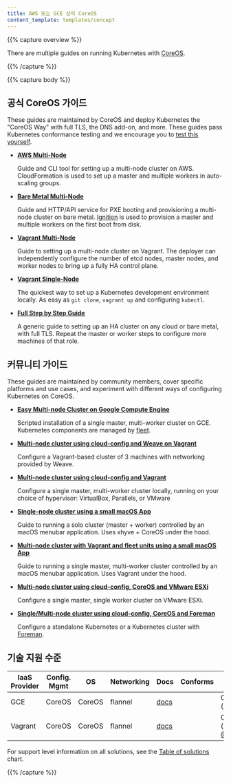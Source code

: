 ```yaml
---
title: AWS 또는 GCE 상의 CoreOS
content_template: templates/concept
---
```


{{% capture overview %}}

There are multiple guides on running Kubernetes with [CoreOS](https://coreos.com/kubernetes/docs/latest/).

{{% /capture %}}

{{% capture body %}}

## 공식 CoreOS 가이드

These guides are maintained by CoreOS and deploy Kubernetes the "CoreOS Way" with full TLS, the DNS add-on, and more. These guides pass Kubernetes conformance testing and we encourage you to [test this yourself](https://coreos.com/kubernetes/docs/latest/conformance-tests.html).

* [**AWS Multi-Node**](https://coreos.com/kubernetes/docs/latest/kubernetes-on-aws.html)

    Guide and CLI tool for setting up a multi-node cluster on AWS.
    CloudFormation is used to set up a master and multiple workers in auto-scaling groups.

* [**Bare Metal Multi-Node**](https://coreos.com/kubernetes/docs/latest/kubernetes-on-baremetal.html#automated-provisioning)

    Guide and HTTP/API service for PXE booting and provisioning a multi-node cluster on bare metal.
    [Ignition](https://coreos.com/ignition/docs/latest/) is used to provision a master and multiple workers on the first boot from disk.

* [**Vagrant Multi-Node**](https://coreos.com/kubernetes/docs/latest/kubernetes-on-vagrant.html)

    Guide to setting up a multi-node cluster on Vagrant.
    The deployer can independently configure the number of etcd nodes, master nodes, and worker nodes to bring up a fully HA control plane.

* [**Vagrant Single-Node**](https://coreos.com/kubernetes/docs/latest/kubernetes-on-vagrant-single.html)

    The quickest way to set up a Kubernetes development environment locally.
    As easy as `git clone`, `vagrant up` and configuring `kubectl`.

* [**Full Step by Step Guide**](https://coreos.com/kubernetes/docs/latest/getting-started.html)

    A generic guide to setting up an HA cluster on any cloud or bare metal, with full TLS.
    Repeat the master or worker steps to configure more machines of that role.

## 커뮤니티 가이드

These guides are maintained by community members, cover specific platforms and use cases, and experiment with different ways of configuring Kubernetes on CoreOS.

* [**Easy Multi-node Cluster on Google Compute Engine**](https://github.com/rimusz/coreos-multi-node-k8s-gce/blob/master/README.md)

    Scripted installation of a single master, multi-worker cluster on GCE.
    Kubernetes components are managed by [fleet](https://github.com/coreos/fleet).

* [**Multi-node cluster using cloud-config and Weave on Vagrant**](https://github.com/errordeveloper/weave-demos/blob/master/poseidon/README.md)

    Configure a Vagrant-based cluster of 3 machines with networking provided by Weave.

* [**Multi-node cluster using cloud-config and Vagrant**](https://github.com/pires/kubernetes-vagrant-coreos-cluster/blob/master/README.md)

    Configure a single master, multi-worker cluster locally, running on your choice of hypervisor: VirtualBox, Parallels, or VMware

* [**Single-node cluster using a small macOS App**](https://github.com/rimusz/kube-solo-osx/blob/master/README.md)

    Guide to running a solo cluster (master + worker) controlled by an macOS menubar application.
    Uses xhyve + CoreOS under the hood.

* [**Multi-node cluster with Vagrant and fleet units using a small macOS App**](https://github.com/rimusz/coreos-osx-gui-kubernetes-cluster/blob/master/README.md)

    Guide to running a single master, multi-worker cluster controlled by an macOS menubar application.
    Uses Vagrant under the hood.

* [**Multi-node cluster using cloud-config, CoreOS and VMware ESXi**](https://github.com/xavierbaude/VMware-coreos-multi-nodes-Kubernetes)

    Configure a single master, single worker cluster on VMware ESXi.

* [**Single/Multi-node cluster using cloud-config, CoreOS and Foreman**](https://github.com/johscheuer/theforeman-coreos-kubernetes)

    Configure a standalone Kubernetes or a Kubernetes cluster with [Foreman](https://theforeman.org).

## 기술 지원 수준


IaaS Provider        | Config. Mgmt | OS     | Networking  | Docs                                              | Conforms | Support Level
-------------------- | ------------ | ------ | ----------  | ---------------------------------------------     | ---------| ----------------------------
GCE                  | CoreOS       | CoreOS | flannel     | [docs](/docs/getting-started-guides/coreos)                                 |          | Community ([@pires](https://github.com/pires))
Vagrant              | CoreOS       | CoreOS | flannel     | [docs](/docs/getting-started-guides/coreos)                                 |          | Community ([@pires](https://github.com/pires), [@AntonioMeireles](https://github.com/AntonioMeireles))

For support level information on all solutions, see the [Table of solutions](/docs/getting-started-guides/#table-of-solutions) chart.

{{% /capture %}}
